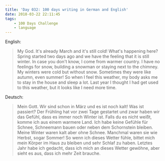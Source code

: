 ```yaml
---
title: 'Day 032: 100 days writing in German and English'
date: 2018-03-22 22:11:45
tags:
    - 100 Days Challenge
    - language
---
```

English:
> My God. It's already March and it's still cold! What's happening here? Spring started two days ago and we have the feeling that it is still winter. In case you don't know, I come from warmer country. I have no feelings for snow, building a snowman or staying next to the chimney. My winters were cold but without snow. Sometimes they were like autumn, even summer! So when I feel this weather, my body asks me to stay in the house and sleep a lot. Last year I thought I had get used to this weather, but it looks like I need more time.

Deutsch:
> Mein Gott. Wir sind schon in März und es ist noch kalt! Was ist passiert? Der Frühling hat vor zwei Tage gestartet und zwar haben wir das Gefühl, dass es immer noch Winter ist. Falls du es nicht weißt, komme ich aus einem warmere Land. Ich habe keine Gefühle für Schnee, Schneemann bauen oder neben dem Schornstein bleiben. Meine Winter waren kalt aber ohne Schnee. Manchmal waren sie wie Herbst, sogar Sommer! So wenn ich dieses Wetter fühle, bittet mich mein Körper im Haus zu bleiben und sehr Schlaf zu haben. Letztes Jahr habe ich gedacht, dass ich mich an dieses Wetter gewöhne, aber sieht es aus, dass ich mehr Zeit brauche.